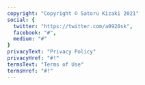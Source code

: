 ```yaml
---
copyright: "Copyright © Satoru Kizaki 2021"
social: {
  twitter: "https://twitter.com/a0920sk",
  facebook: "#",
  medium: "#"
}
privacyText: "Privacy Policy"
privacyHref: "#!"
termsText: "Terms of Use"
termsHref: "#!"
---
```

